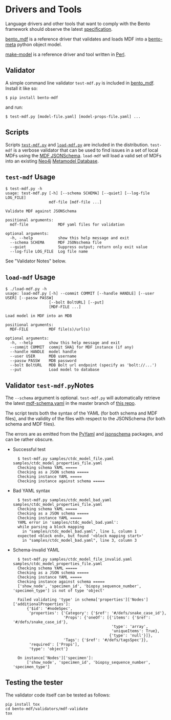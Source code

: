 # Drivers and Tools

Language drivers and other tools that want to comply with the Bento
framework should observe the latest [specification](./spec).

[bento_mdf](../../python/) is a reference driver that validates
and loads MDF into a [bento-meta](https://github.com/CBIIT/bento-meta)
python object model.

[make-model](../../tools/make-model/README.md) is a reference
driver and tool written in [Perl](https://www.perl.org/).

## Validator

A simple command line validator `test-mdf.py` is included in 
[bento_mdf](../../python/). Install it like so:

    $ pip install bento-mdf

and run:

    $ test-mdf.py [model-file.yaml] [model-props-file.yaml] ...

## Scripts

Scripts [`test-mdf.py`](../bin/test-mdf.py) and
[`load-mdf.py`](../bin/load-mdf.py) are included in the
distribution. `test-mdf` is a verbose validator that can be used to
find issues in a set of local MDFs using the [MDF
JSONSchema](../../schema/mdf-schema.yaml). `load-mdf` will load a
valid set of MDFs into an existing [Neo4j](https://neo4j.com) [Metamodel Database](https://github.com/CBIIT/bento-meta).


## `test-mdf` Usage

    $ test-mdf.py -h
    usage: test-mdf.py [-h] [--schema SCHEMA] [--quiet] [--log-file LOG_FILE]
                       mdf-file [mdf-file ...]

    Validate MDF against JSONSchema

    positional arguments:
      mdf-file             MDF yaml files for validation

    optional arguments:
      -h, --help           show this help message and exit
      --schema SCHEMA      MDF JSONschema file
      --quiet              Suppress output; return only exit value
      --log-file LOG_FILE  Log file name

See "Validator Notes" below.

## `load-mdf` Usage

    $ ./load-mdf.py -h
    usage: load-mdf.py [-h] --commit COMMIT [--handle HANDLE] [--user USER] [--passw PASSW]
                       [--bolt BoltURL] [--put]
                       [MDF-FILE ...]

    Load model in MDF into an MDB

    positional arguments:
      MDF-FILE         MDF file(s)/url(s)

    optional arguments:
      -h, --help       show this help message and exit
      --commit COMMIT  commit SHA1 for MDF instance (if any)
      --handle HANDLE  model handle
      --user USER      MDB username
      --passw PASSW    MDB password
      --bolt BoltURL   MDB Bolt url endpoint (specify as 'bolt://...')
      --put            Load model to database

## Validator `test-mdf.py`Notes

The ``--schema`` argument is optional. ``test-mdf.py`` will automatically retrieve the latest [mdf-schema.yaml](../../schema/mdf-schema.yaml) in the master branch of [this repo](https://github.com/CBIIT/bento-mdf).

The script tests both the syntax of the YAML (for both schema and MDF files), and the validity of the files with respect to the JSONSchema (for both schema and MDF files).

The errors are as emitted from the [PyYaml](https://pyyaml.org/wiki/PyYAMLDocumentation) and [jsonschema](https://python-jsonschema.readthedocs.io/en/stable/) packages, and can be rather obscure.

* Successful test

        $ test-mdf.py samples/ctdc_model_file.yaml samples/ctdc_model_properties_file.yaml 
        Checking schema YAML =====
        Checking as a JSON schema =====
        Checking instance YAML =====
        Checking instance against schema =====

* Bad YAML syntax

        $ test-mdf.py samples/ctdc_model_bad.yaml samples/ctdc_model_properties_file.yaml 
        Checking schema YAML =====
        Checking as a JSON schema =====
        Checking instance YAML =====
        YAML error in 'samples/ctdc_model_bad.yaml':
        while parsing a block mapping
          in "samples/ctdc_model_bad.yaml", line 1, column 1
        expected <block end>, but found '<block mapping start>'
          in "samples/ctdc_model_bad.yaml", line 3, column 3

* Schema-invalid YAML

        $ test-mdf.py samples/ctdc_model_file_invalid.yaml samples/ctdc_model_properties_file.yaml 
        Checking schema YAML =====
        Checking as a JSON schema =====
        Checking instance YAML =====
        Checking instance against schema =====
        ['show_node', 'specimen_id', 'biopsy_sequence_number', 'specimen_type'] is not of type 'object'
        
        Failed validating 'type' in schema['properties']['Nodes']['additionalProperties']:
            {'$id': '#nodeSpec',
             'properties': {'Category': {'$ref': '#/defs/snake_case_id'},
                            'Props': {'oneOf': [{'items': {'$ref': '#/defs/snake_case_id'},
                                                 'type': 'array',
                                                 'uniqueItems': True},
                                                {'type': 'null'}]},
                            'Tags': {'$ref': '#/defs/tagsSpec'}},
             'required': ['Props'],
             'type': 'object'}
        
        On instance['Nodes']['specimen']:
            ['show_node', 'specimen_id', 'biopsy_sequence_number', 'specimen_type']

## Testing the tester

The validator code itself can be tested as follows:

    pip install tox
    cd bento-mdf/validators/mdf-validate
    tox